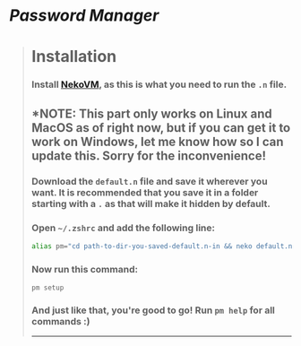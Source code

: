 # ***Password Manager***
> # **Installation**
> ### Install [NekoVM](https://nekovm.org/download/), as this is what you need to run the `.n` file.
> ## \***NOTE: This part only works on Linux and MacOS as of right now, but if you can get it to work on Windows, let me know how so I can update this. Sorry for the inconvenience!**
> ### Download the `default.n` file and save it wherever you want. It is recommended that you save it in a folder starting with a `.` as that will make it hidden by default.
> ### Open `~/.zshrc` and add the following line:
> ```zsh
> alias pm="cd path-to-dir-you-saved-default.n-in && neko default.n $1 $2 $3 $4 $5 $6 $7 $8 $9"
> ```
> ### Now run this command:
> ```
> pm setup
> ```
> ### And just like that, you're good to go! Run `pm help` for all commands :)
> ---
